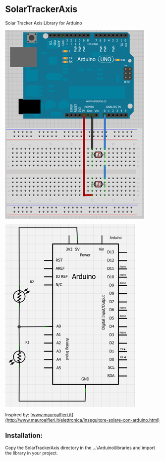 SolarTrackerAxis
================

Solar Tracker Axis Library for Arduino

![BreadBoard](/readme/BreadBoard.png "BreadBoard")

![Scheme](/readme/Scheme.png "Scheme")

Inspired by: [www.mauroalfieri.it](http://www.mauroalfieri.it/elettronica/inseguitore-solare-con-arduino.html)

Installation:
-------------

Copy the SolarTrackerAxis directory in the ...\Arduino\libraries and import the library in your project.
